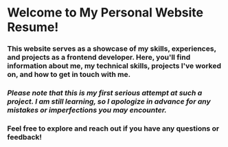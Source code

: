 # Welcome to My Personal Website Resume!

### This website serves as a showcase of my skills, experiences, and projects as a frontend developer. Here, you'll find information about me, my technical skills, projects I've worked on, and how to get in touch with me.

### *Please note that this is my first serious attempt at such a project. I am still learning, so I apologize in advance for any mistakes or imperfections you may encounter.*

### Feel free to explore and reach out if you have any questions or feedback!
